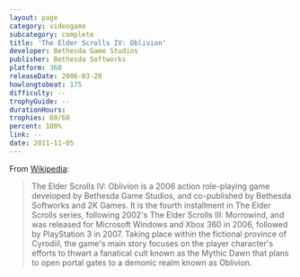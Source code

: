 ```yaml
---
layout: page
category: videogame
subcategory: complete
title: 'The Elder Scrolls IV: Oblivion'
developer: Bethesda Game Studios
publisher: Bethesda Softworks
platform: 360
releaseDate: 2006-03-20
howlongtobeat: 175
difficulty: --
trophyGuide: --
durationHours:
trophies: 60/60
percent: 100%
link: --
date: 2011-11-05
---
```


From [Wikipedia](https://en.wikipedia.org/wiki/The_Elder_Scrolls_IV:_Oblivion):

> The Elder Scrolls IV: Oblivion is a 2006 action role-playing game developed by Bethesda Game Studios, and co-published by Bethesda Softworks and 2K Games. It is the fourth installment in The Elder Scrolls series, following 2002's The Elder Scrolls III: Morrowind, and was released for Microsoft Windows and Xbox 360 in 2006, followed by PlayStation 3 in 2007. Taking place within the fictional province of Cyrodiil, the game's main story focuses on the player character's efforts to thwart a fanatical cult known as the Mythic Dawn that plans to open portal gates to a demonic realm known as Oblivion.
